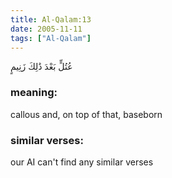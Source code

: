 ```yaml
---
title: Al-Qalam:13
date: 2005-11-11
tags: ["Al-Qalam"]
---
```

عُتُلٍّ بَعْدَ ذَٰلِكَ زَنِيمٍ
### meaning: 
callous and, on top of that, baseborn
### similar verses: 

our AI can't find any similar verses




